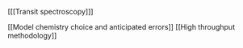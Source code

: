 [[[Transit spectroscopy]]]

[[Model chemistry choice and anticipated errors]]
[[High throughput methodology]]
